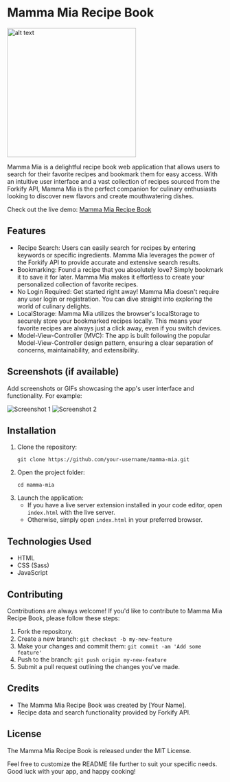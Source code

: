 # Mamma Mia Recipe Book
<img src="https://mamma-mia-recipe-book.netlify.app/assets/logo-mama-mia-90719017.png" alt="alt text" width="300" height="auto">

Mamma Mia is a delightful recipe book web application that allows users to search for their favorite recipes and bookmark them for easy access. With an intuitive user interface and a vast collection of recipes sourced from the Forkify API, Mamma Mia is the perfect companion for culinary enthusiasts looking to discover new flavors and create mouthwatering dishes.

Check out the live demo: [Mamma Mia Recipe Book](https://mamma-mia-recipe-book.netlify.app/)

## Features
- Recipe Search: Users can easily search for recipes by entering keywords or specific ingredients. Mamma Mia leverages the power of the Forkify API to provide accurate and extensive search results.
- Bookmarking: Found a recipe that you absolutely love? Simply bookmark it to save it for later. Mamma Mia makes it effortless to create your personalized collection of favorite recipes.
- No Login Required: Get started right away! Mamma Mia doesn't require any user login or registration. You can dive straight into exploring the world of culinary delights.
- LocalStorage: Mamma Mia utilizes the browser's localStorage to securely store your bookmarked recipes locally. This means your favorite recipes are always just a click away, even if you switch devices.
- Model-View-Controller (MVC): The app is built following the popular Model-View-Controller design pattern, ensuring a clear separation of concerns, maintainability, and extensibility.

## Screenshots (if available)
Add screenshots or GIFs showcasing the app's user interface and functionality. For example:

![Screenshot 1](link-to-screenshot-1)
![Screenshot 2](link-to-screenshot-2)

## Installation
1. Clone the repository:
    ```
    git clone https://github.com/your-username/mamma-mia.git
    ```
2. Open the project folder:
    ```
    cd mamma-mia
    ```
3. Launch the application:
   - If you have a live server extension installed in your code editor, open `index.html` with the live server.
   - Otherwise, simply open `index.html` in your preferred browser.

## Technologies Used
- HTML
- CSS (Sass)
- JavaScript

## Contributing
Contributions are always welcome! If you'd like to contribute to Mamma Mia Recipe Book, please follow these steps:
1. Fork the repository.
2. Create a new branch: `git checkout -b my-new-feature`
3. Make your changes and commit them: `git commit -am 'Add some feature'`
4. Push to the branch: `git push origin my-new-feature`
5. Submit a pull request outlining the changes you've made.

## Credits
- The Mamma Mia Recipe Book was created by [Your Name].
- Recipe data and search functionality provided by Forkify API.

## License
The Mamma Mia Recipe Book is released under the MIT License.

Feel free to customize the README file further to suit your specific needs. Good luck with your app, and happy cooking!
